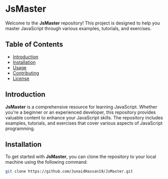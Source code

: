 # JsMaster

Welcome to the **JsMaster** repository! This project is designed to help you master JavaScript through various examples, tutorials, and exercises.

## Table of Contents
- [Introduction](#introduction)
- [Installation](#installation)
- [Usage](#usage)
- [Contributing](#contributing)
- [License](#license)

## Introduction

**JsMaster** is a comprehensive resource for learning JavaScript. Whether you're a beginner or an experienced developer, this repository provides valuable content to enhance your JavaScript skills. The repository includes examples, tutorials, and exercises that cover various aspects of JavaScript programming.

## Installation

To get started with **JsMaster**, you can clone the repository to your local machine using the following command:

```bash
git clone https://github.com/JunaidHassan19/JsMaster.git
